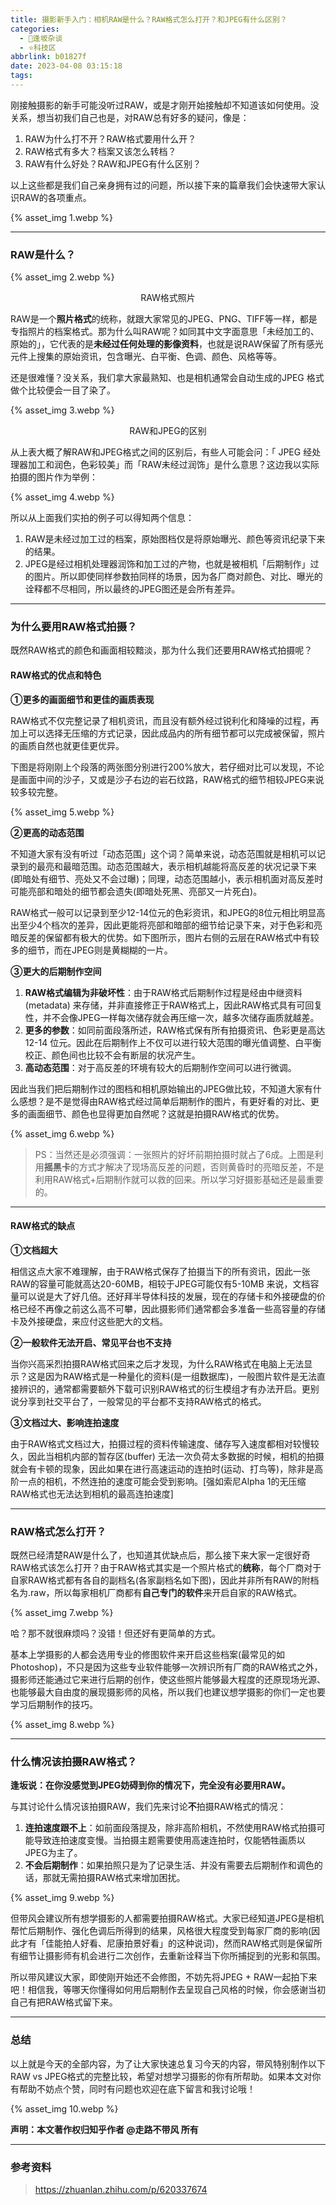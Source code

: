 ```yaml
---
title: 摄影新手入门：相机RAW是什么？RAW格式怎么打开？和JPEG有什么区别？
categories:
  - 🌙逢坂杂谈
  - ⭐科技区
abbrlink: b01827f
date: 2023-04-08 03:15:18
tags:
---
```


刚接触摄影的新手可能没听过RAW，或是才刚开始接触却不知道该如何使用。没关系，想当初我们自己也是，对RAW总有好多的疑问，像是：

1. RAW为什么打不开？RAW格式要用什么开？
2. RAW格式有多大？档案又该怎么转档？
3. RAW有什么好处？RAW和JPEG有什么区别？

以上这些都是我们自己亲身拥有过的问题，所以接下来的篇章我们会快速带大家认识RAW的各项重点。

{% asset_img 1.webp %}

<!--more-->

***

### RAW是什么？

{% asset_img 2.webp %}
<div align='center'>RAW格式照片</div>

RAW是一个**照片格式**的统称，就跟大家常见的JPEG、PNG、TIFF等一样，都是专指照片的档案格式。那为什么叫RAW呢？如同其中文字面意思「未经加工的、原始的」，它代表的是**未经过任何处理的影像资料**，也就是说RAW保留了所有感光元件上搜集的原始资讯，包含曝光、白平衡、色调、颜色、风格等等。

还是很难懂？没关系，我们拿大家最熟知、也是相机通常会自动生成的JPEG 格式做个比较便会一目了染了。

{% asset_img 3.webp %}
<div align='center'>RAW和JPEG的区别</div>

从上表大概了解RAW和JPEG格式之间的区别后，有些人可能会问：「 JPEG 经处理器加工和润色，色彩较美」而「RAW未经过润饰」是什么意思？这边我以实际拍摄的图片作为举例：

{% asset_img 4.webp %}

所以从上面我们实拍的例子可以得知两个信息：
1. RAW是未经过加工过的档案，原始图档仅是将原始曝光、颜色等资讯纪录下来的结果。
2. JPEG是经过相机处理器润饰和加工过的产物，也就是被相机「后期制作」过的图片。所以即使同样参数拍同样的场景，因为各厂商对颜色、对比、曝光的诠释都不尽相同，所以最终的JPEG图还是会所有差异。

***

### 为什么要用RAW格式拍摄？

既然RAW格式的颜色和画面相较黯淡，那为什么我们还要用RAW格式拍摄呢？

#### RAW格式的优点和特色

**①更多的画面细节和更佳的画质表现**

RAW格式不仅完整记录了相机资讯，而且没有额外经过锐利化和降噪的过程，再加上可以选择无压缩的方式记录，因此成品内的所有细节都可以完成被保留，照片的画质自然也就更佳更优异。

下图是将刚刚上个段落的两张图分别进行200%放大，若仔细对比可以发现，不论是画面中间的沙子，又或是沙子右边的岩石纹路，RAW格式的细节相较JPEG来说较多较完整。

{% asset_img 5.webp %}

**②更高的动态范围**

不知道大家有没有听过「动态范围」这个词？简单来说，动态范围就是相机可以记录到的最亮和最暗范围。动态范围越大，表示相机越能将高反差的状况记录下来(即暗处有细节、亮处又不会过曝)；同理，动态范围越小，表示相机面对高反差时可能亮部和暗处的细节都会遗失(即暗处死黑、亮部又一片死白)。

RAW格式一般可以记录到至少12-14位元的色彩资讯，和JPEG的8位元相比明显高出至少4个档次的差异，因此更能将亮部和暗部的细节给记录下来，对于色彩和亮暗反差的保留都有极大的优势。如下图所示，图片右侧的云层在RAW格式中有较多的细节，而在JPEG则是黄糊糊的一片。

**③更大的后期制作空间**

1. **RAW格式编辑为非破坏性**：由于RAW格式后期制作过程是经由中继资料(metadata) 来存储，并非直接修正于RAW格式上，因此RAW格式具有可回复性，并不会像JPEG一样每次储存就会再压缩一次，越多次储存画质就越差。
2. **更多的参数**：如同前面段落所述，RAW格式保有所有拍摄资讯、色彩更是高达12-14 位元。因此在后期制作上不仅可以进行较大范围的曝光值调整、白平衡校正、颜色间也比较不会有断层的状况产生。
3. **高动态范围**：对于高反差的环境有较大的后期制作空间可以进行微调。

因此当我们把后期制作过的图档和相机原始输出的JPEG做比较，不知道大家有什么感想？是不是觉得由RAW格式经过简单后期制作的图片，有更好看的对比、更多的画面细节、颜色也显得更加自然呢？这就是拍摄RAW格式的优势。

{% asset_img 6.webp %}

> PS：当然还是必须强调：一张照片的好坏前期拍摄时就占了6成。上图是利用**摇黑卡**的方式才解决了现场高反差的问题，否则黄昏时的亮暗反差，不是利用RAW格式+后期制作就可以救的回来。所以学习好摄影基础还是最重要的。

***

#### RAW格式的缺点

**①文档超大**

相信这点大家不难理解，由于RAW格式保存了拍摄当下的所有资讯，因此一张RAW的容量可能就高达20-60MB，相较于JPEG可能仅有5-10MB 来说，文档容量可以说是大了好几倍。还好拜半导体科技的发展，现在的存储卡和外接硬盘的价格已经不再像之前这么高不可攀，因此摄影师们通常都会多准备一些高容量的存储卡及外接硬盘，来应付这些肥大的文档。

**②一般软件无法开启、常见平台也不支持**

当你兴高采烈拍摄RAW格式回来之后才发现，为什么RAW格式在电脑上无法显示？这是因为RAW格式是一种量化的资料(是一组数据库)，一般图片软件是无法直接辨识的，通常都需要额外下载可识别RAW格式的衍生模组才有办法开启。更别说分享到社交平台了，一般常见的平台都不支持RAW格式的格式。

**③文档过大、影响连拍速度**

由于RAW格式文档过大，拍摄过程的资料传输速度、储存写入速度都相对较慢较久，因此当相机内部的暂存区(buffer) 无法一次负荷太多数据的时候，相机的拍摄就会有卡顿的现象，因此如果在进行高速运动的连拍时(运动、打鸟等)，除非是高阶一点的相机，不然连拍的速度可能会受到影响。[强如索尼Alpha 1的无压缩RAW格式也无法达到相机的最高连拍速度]

***

### RAW格式怎么打开？

既然已经清楚RAW是什么了，也知道其优缺点后，那么接下来大家一定很好奇RAW格式该怎么打开？由于RAW格式其实是一个照片格式的**统称**，每个厂商对于自家RAW格式都有各自的副档名(各家副档名如下图)，因此并非所有RAW的附档名为.raw，所以每家相机厂商都有**自己专门的软件**来开启自家的RAW格式。

{% asset_img 7.webp %}

哈？那不就很麻烦吗？没错！但还好有更简单的方式。

基本上学摄影的人都会选用专业的修图软件来开启这些档案(最常见的如Photoshop)，不只是因为这些专业软件能够一次辨识所有厂商的RAW格式之外，摄影师还能通过它来进行后期的创作，使这些照片能够最大程度的还原现场光源、也能够最大自由度的展现摄影师的风格，所以我们也建议想学摄影的你们一定也要学习后期制作的技巧。

{% asset_img 8.webp %}

***

### 什么情况该拍摄RAW格式？

**逢坂说：在你没感觉到JPEG妨碍到你的情况下，完全没有必要用RAW。**

与其讨论什么情况该拍摄RAW，我们先来讨论**不**拍摄RAW格式的情况：

1. **连拍速度跟不上**：如前面段落提及，除非高阶相机，不然使用RAW格式拍摄可能导致连拍速度变慢。当拍摄主题需要使用高速连拍时，仅能牺牲画质以JPEG为主了。
2. **不会后期制作**：如果拍照只是为了记录生活、并没有需要去后期制作和调色的话，那就无需拍摄RAW格式来增加困扰。

{% asset_img 9.webp %}

但带风会建议所有想学摄影的人都需要拍摄RAW格式。大家已经知道JPEG是相机帮忙后期制作、强化色调后所得到的结果，风格很大程度受到每家厂商的影响(因此才有「佳能拍人好看、尼康拍景好看」的这种说词)，然而RAW格式则是保留所有细节让摄影师有机会进行二次创作，去重新诠释当下你所捕捉到的光影和氛围。

所以带风建议大家，即使刚开始还不会修图，不妨先将JPEG + RAW一起拍下来吧！相信我，等哪天你懂得如何用后期制作去呈现自己风格的时候，你会感谢当初自己有把RAW格式留下来。

***

### 总结

以上就是今天的全部内容，为了让大家快速总复习今天的内容，带风特别制作以下RAW vs JPEG格式的完整比较，希望对想学习摄影的你有所帮助。如果本文对你有帮助不妨点个赞，同时有问题也欢迎在底下留言和我讨论哦！

{% asset_img 10.webp %}

**声明：本文著作权归知乎作者 @走路不带风 所有**

***

### 参考资料

> <https://zhuanlan.zhihu.com/p/620337674>
